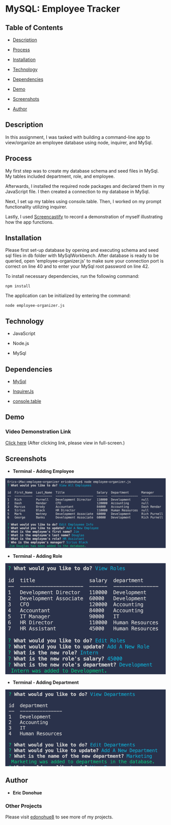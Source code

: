 # MySQL: Employee Tracker

## Table of Contents

* [Description](#description)

* [Process](#process)

* [Installation](#installation)

* [Technology](#technology)

* [Dependencies](#dependencies)

* [Demo](#demo)

* [Screenshots](#screenshots)

* [Author](#author)

## Description

In this assignment, I was tasked with building a command-line app to view/organize an employee database using node, inquirer, and MySql.

## Process

My first step was to create my database schema and seed files in MySql.  My tables included department, role, and employee. 

Afterwards, I installed the required node packages and declared them in my JavaScript file.  I then created a connection to my database in MySql.

Next, I set up my tables using console.table.  Then, I worked on my prompt functionality utilizing inquirer.

Lastly, I used [Screencastify](https://www.screencastify.com/) to record a demonstration of myself illustrating how the app functions.

## Installation

Please first set-up database by opening and executing schema and seed sql files in db folder with MySqlWorkbench.  After database is ready to be queried, open 'employee-organizer.js' to make sure your connection port is correct on line 40 and to enter your MySql root password on line 42.

To install necessary dependencies, run the following command:

```
npm install
```

The application can be initialized by entering the command:

```
node employee-organizer.js
```

## Technology

* JavaScript

* Node.js

* MySql

## Dependencies

* [MySql](https://www.npmjs.com/package/mysql)

* [InquirerJs](https://www.npmjs.com/package/inquirer/v/0.2.3)

* [console.table](https://www.npmjs.com/package/console.table)

## Demo
### Video Demonstration Link
[Click here](https://drive.google.com/file/d/1dfRsXYtHTc_r4Pfcd1ZtbcDdIgc0mjkr/view?usp=sharing)
(After clicking link, please view in full-screen.)

## Screenshots

* **Terminal - Adding Employee**
<img src="assets/emp.png" width="600">

* **Terminal - Adding Role**
<img src="assets/role.png" width="600">

* **Terminal - Adding Department**
<img src="assets/dept.png" width="600">

## Author

* **Eric Donohue**

### Other Projects

Please visit [edonohue8](https://github.com/edonohue8/) to see more of my projects.
